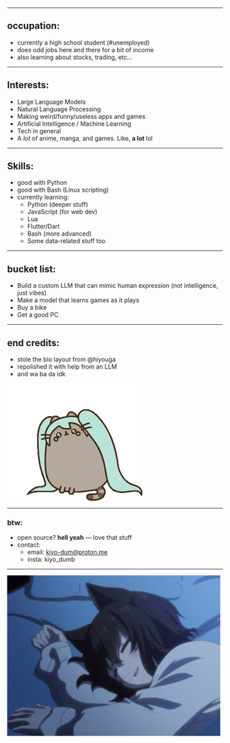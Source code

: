 

---

## occupation:
- currently a high school student (#unemployed)
- does odd jobs here and there for a bit of income
- also learning about stocks, trading, etc...

---

## Interests:
- Large Language Models
- Natural Language Processing
- Making weird/funny/useless apps and games
- Artificial Intelligence / Machine Learning
- Tech in general
- A *lot* of anime, manga, and games. Like, **a lot** lol
---

## Skills:
- good with Python
- good with Bash (Linux scripting)
- currently learning:
  - Python (deeper stuff)
  - JavaScript (for web dev)
  - Lua
  - Flutter/Dart
  - Bash (more advanced)
  - Some data-related stuff too

---

## bucket list:
- Build a custom LLM that can mimic human expression (not intelligence, just vibes)
- Make a model that learns games as it plays
- Buy a bike
- Get a good PC

---

## end credits:
- stole the bio layout from @hiyouga
- repolished it with help from an LLM
- and wa ba da idk

![](https://github.com/notkiyo/notkiyo/blob/main/hatsune-miku.gif)

---

### btw:
- open source? **hell yeah** — love that stuff
- contact:
  - email: kiyo-dum@proton.me     
  - insta: kiyo_dumb
---

![](https://github.com/notkiyo/notkiyo/blob/main/anime-fran.gif)

